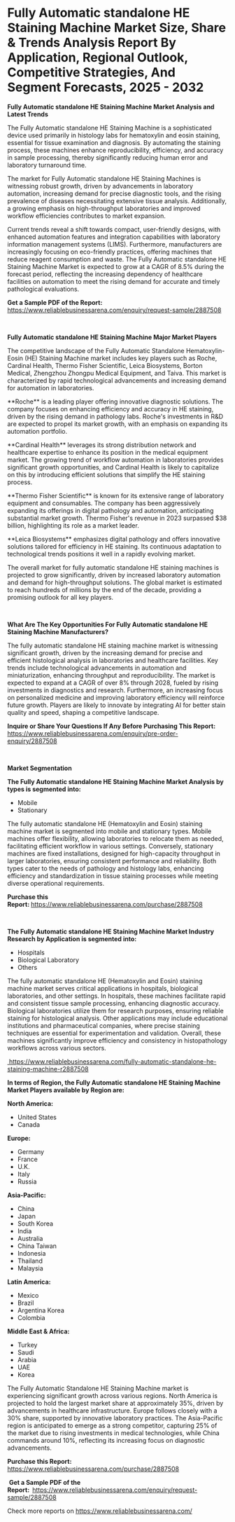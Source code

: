 <p><h1>Fully Automatic standalone HE Staining Machine Market Size, Share & Trends Analysis Report By Application, Regional Outlook, Competitive Strategies, And Segment Forecasts, 2025 - 2032</h1></p><p><strong>Fully Automatic standalone HE Staining Machine Market Analysis and Latest Trends</strong></p>
<p><p>The Fully Automatic standalone HE Staining Machine is a sophisticated device used primarily in histology labs for hematoxylin and eosin staining, essential for tissue examination and diagnosis. By automating the staining process, these machines enhance reproducibility, efficiency, and accuracy in sample processing, thereby significantly reducing human error and laboratory turnaround time.</p><p>The market for Fully Automatic standalone HE Staining Machines is witnessing robust growth, driven by advancements in laboratory automation, increasing demand for precise diagnostic tools, and the rising prevalence of diseases necessitating extensive tissue analysis. Additionally, a growing emphasis on high-throughput laboratories and improved workflow efficiencies contributes to market expansion. </p><p>Current trends reveal a shift towards compact, user-friendly designs, with enhanced automation features and integration capabilities with laboratory information management systems (LIMS). Furthermore, manufacturers are increasingly focusing on eco-friendly practices, offering machines that reduce reagent consumption and waste. The Fully Automatic standalone HE Staining Machine Market is expected to grow at a CAGR of 8.5% during the forecast period, reflecting the increasing dependency of healthcare facilities on automation to meet the rising demand for accurate and timely pathological evaluations.</p></p>
<p><strong>Get a Sample PDF of the Report:&nbsp;</strong> <a href="https://www.reliablebusinessarena.com/enquiry/request-sample/2887508?utm_campaign=3222&utm_medium=2&utm_source=Github&utm_content=ia&utm_term=14032025&utm_id=fully-automatic-standalone-he-staining-machine">https://www.reliablebusinessarena.com/enquiry/request-sample/2887508</a></p>
<p>&nbsp;</p>
<p><strong>Fully Automatic standalone HE Staining Machine Major Market Players</strong></p>
<p><p>The competitive landscape of the Fully Automatic Standalone Hematoxylin-Eosin (HE) Staining Machine market includes key players such as Roche, Cardinal Health, Thermo Fisher Scientific, Leica Biosystems, Borton Medical, Zhengzhou Zhongpu Medical Equipment, and Taiva. This market is characterized by rapid technological advancements and increasing demand for automation in laboratories.</p><p>**Roche** is a leading player offering innovative diagnostic solutions. The company focuses on enhancing efficiency and accuracy in HE staining, driven by the rising demand in pathology labs. Roche's investments in R&D are expected to propel its market growth, with an emphasis on expanding its automation portfolio.</p><p>**Cardinal Health** leverages its strong distribution network and healthcare expertise to enhance its position in the medical equipment market. The growing trend of workflow automation in laboratories provides significant growth opportunities, and Cardinal Health is likely to capitalize on this by introducing efficient solutions that simplify the HE staining process.</p><p>**Thermo Fisher Scientific** is known for its extensive range of laboratory equipment and consumables. The company has been aggressively expanding its offerings in digital pathology and automation, anticipating substantial market growth. Thermo Fisher's revenue in 2023 surpassed $38 billion, highlighting its role as a market leader.</p><p>**Leica Biosystems** emphasizes digital pathology and offers innovative solutions tailored for efficiency in HE staining. Its continuous adaptation to technological trends positions it well in a rapidly evolving market.</p><p>The overall market for fully automatic standalone HE staining machines is projected to grow significantly, driven by increased laboratory automation and demand for high-throughput solutions. The global market is estimated to reach hundreds of millions by the end of the decade, providing a promising outlook for all key players.</p></p>
<p>&nbsp;</p>
<p><strong>What Are The Key Opportunities For Fully Automatic standalone HE Staining Machine Manufacturers?</strong></p>
<p><p>The fully automatic standalone HE staining machine market is witnessing significant growth, driven by the increasing demand for precise and efficient histological analysis in laboratories and healthcare facilities. Key trends include technological advancements in automation and miniaturization, enhancing throughput and reproducibility. The market is expected to expand at a CAGR of over 8% through 2028, fueled by rising investments in diagnostics and research. Furthermore, an increasing focus on personalized medicine and improving laboratory efficiency will reinforce future growth. Players are likely to innovate by integrating AI for better stain quality and speed, shaping a competitive landscape.</p></p>
<p><strong>Inquire or Share Your Questions If Any Before Purchasing This Report:</strong> <a href="https://www.reliablebusinessarena.com/enquiry/pre-order-enquiry/2887508?utm_campaign=3222&utm_medium=2&utm_source=Github&utm_content=ia&utm_term=14032025&utm_id=fully-automatic-standalone-he-staining-machine">https://www.reliablebusinessarena.com/enquiry/pre-order-enquiry/2887508</a></p>
<p>&nbsp;</p>
<p><strong>Market Segmentation</strong></p>
<p><strong>The Fully Automatic standalone HE Staining Machine Market Analysis by types is segmented into:</strong></p>
<p><ul><li>Mobile</li><li>Stationary</li></ul></p>
<p><p>The fully automatic standalone HE (Hematoxylin and Eosin) staining machine market is segmented into mobile and stationary types. Mobile machines offer flexibility, allowing laboratories to relocate them as needed, facilitating efficient workflow in various settings. Conversely, stationary machines are fixed installations, designed for high-capacity throughput in larger laboratories, ensuring consistent performance and reliability. Both types cater to the needs of pathology and histology labs, enhancing efficiency and standardization in tissue staining processes while meeting diverse operational requirements.</p></p>
<p><strong>Purchase this Report:&nbsp;</strong><a href="https://www.reliablebusinessarena.com/purchase/2887508?utm_campaign=3222&utm_medium=2&utm_source=Github&utm_content=ia&utm_term=14032025&utm_id=fully-automatic-standalone-he-staining-machine">https://www.reliablebusinessarena.com/purchase/2887508</a></p>
<p>&nbsp;</p>
<p><strong>The Fully Automatic standalone HE Staining Machine Market Industry Research by Application is segmented into:</strong></p>
<p><ul><li>Hospitals</li><li>Biological Laboratory</li><li>Others</li></ul></p>
<p><p>The fully automatic standalone HE (Hematoxylin and Eosin) staining machine market serves critical applications in hospitals, biological laboratories, and other settings. In hospitals, these machines facilitate rapid and consistent tissue sample processing, enhancing diagnostic accuracy. Biological laboratories utilize them for research purposes, ensuring reliable staining for histological analysis. Other applications may include educational institutions and pharmaceutical companies, where precise staining techniques are essential for experimentation and validation. Overall, these machines significantly improve efficiency and consistency in histopathology workflows across various sectors.</p></p>
<p><a href="https://www.reliablebusinessarena.com/fully-automatic-standalone-he-staining-machine-r2887508?utm_campaign=3222&utm_medium=2&utm_source=Github&utm_content=ia&utm_term=14032025&utm_id=fully-automatic-standalone-he-staining-machine">&nbsp;https://www.reliablebusinessarena.com/fully-automatic-standalone-he-staining-machine-r2887508</a></p>
<p><strong>In terms of Region, the Fully Automatic standalone HE Staining Machine Market Players available by Region are:</strong></p>
<p>
    <p> <strong> North America: </strong>
        <ul>
            <li>United States</li>
            <li>Canada</li>
        </ul>
        </p> 
    <p> <strong> Europe: </strong>
        <ul>
            <li>Germany</li>
            <li>France</li>
            <li>U.K.</li>
            <li>Italy</li>
            <li>Russia</li>
        </ul>
        </p> 
    <p> <strong> Asia-Pacific: </strong>
        <ul>
            <li>China</li>
            <li>Japan</li>
            <li>South Korea</li>
            <li>India</li>
            <li>Australia</li>
            <li>China Taiwan</li>
            <li>Indonesia</li>
            <li>Thailand</li>
            <li>Malaysia</li>
        </ul>
        </p> 
    <p> <strong> Latin America: </strong>
        <ul>
            <li>Mexico</li>
            <li>Brazil</li>
            <li>Argentina Korea</li>
            <li>Colombia</li>
        </ul>
        </p> 
    <p> <strong> Middle East & Africa: </strong>
        <ul>
            <li>Turkey</li>
            <li>Saudi</li>
            <li>Arabia</li>
            <li>UAE</li>
            <li>Korea</li>
        </ul>
    </p>
    </p>
<p><p>The Fully Automatic Standalone HE Staining Machine market is experiencing significant growth across various regions. North America is projected to hold the largest market share at approximately 35%, driven by advancements in healthcare infrastructure. Europe follows closely with a 30% share, supported by innovative laboratory practices. The Asia-Pacific region is anticipated to emerge as a strong competitor, capturing 25% of the market due to rising investments in medical technologies, while China commands around 10%, reflecting its increasing focus on diagnostic advancements.</p></p>
<p><strong>Purchase this Report: </strong><a href="https://www.reliablebusinessarena.com/purchase/2887508?utm_campaign=3222&utm_medium=2&utm_source=Github&utm_content=ia&utm_term=14032025&utm_id=fully-automatic-standalone-he-staining-machine">https://www.reliablebusinessarena.com/purchase/2887508</a></p>
<p>&nbsp;<strong>Get a Sample PDF of the Report:&nbsp;&nbsp;</strong><a href="https://www.reliablebusinessarena.com/enquiry/request-sample/2887508?utm_campaign=3222&utm_medium=2&utm_source=Github&utm_content=ia&utm_term=14032025&utm_id=fully-automatic-standalone-he-staining-machine">https://www.reliablebusinessarena.com/enquiry/request-sample/2887508</a></p>
<p><strong></strong></p>
<p>Check more reports on <a href="https://www.reliablebusinessarena.com/?utm_campaign=3222&utm_medium=2&utm_source=Github&utm_content=ia&utm_term=14032025&utm_id=fully-automatic-standalone-he-staining-machine">https://www.reliablebusinessarena.com/</a></p>